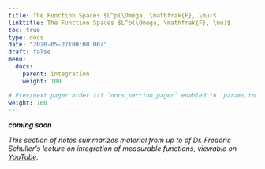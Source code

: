 ```yaml
---
title: The Function Spaces $L^p(\Omega, \mathfrak{F}, \mu)$ 
linktitle: The Function Spaces $L^p(\Omega, \mathfrak{F}, \mu)$
toc: true
type: docs
date: "2020-05-27T00:00:00Z"
draft: false
menu:
  docs:
    parent: integration
    weight: 100

# Prev/next pager order (if `docs_section_pager` enabled in `params.toml`)
weight: 100
---
```


**_coming soon_**

*This section of notes summarizes material from up to  of Dr. Frederic Schuller's lecture on integration of measurable functions, viewable on [YouTube](https://youtu.be/ot253Lhx2_o).*
